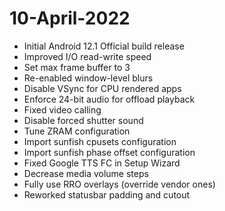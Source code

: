 # 10-April-2022
- Initial Android 12.1 Official build release
- Improved I/O read-write speed
- Set max frame buffer to 3
- Re-enabled window-level blurs
- Disable VSync for CPU rendered apps
- Enforce 24-bit audio for offload playback
- Fixed video calling
- Disable forced shutter sound
- Tune ZRAM configuration
- Import sunfish cpusets configuration
- Import sunfish phase offset configuration
- Fixed Google TTS FC in Setup Wizard
- Decrease media volume steps
- Fully use RRO overlays (override vendor ones)
- Reworked statusbar padding and cutout
